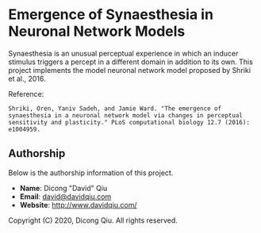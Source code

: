 # Emergence of Synaesthesia in Neuronal Network Models

Synaesthesia is an unusual perceptual experience in which an inducer stimulus
triggers a percept in a different domain in addition to its own. This project
implements the model neuronal network model proposed by Shriki et al., 2016.

Reference:
```
Shriki, Oren, Yaniv Sadeh, and Jamie Ward. "The emergence of synaesthesia in a neuronal network model via changes in perceptual sensitivity and plasticity." PLoS computational biology 12.7 (2016): e1004959.
```

## Authorship

Below is the authorship information of this project.

  * __Name__:    Dicong "David" Qiu
  * __Email__:   david@davidqiu.com
  * __Website__: http://www.davidqiu.com/

Copyright (C) 2020, Dicong Qiu. All rights reserved.
